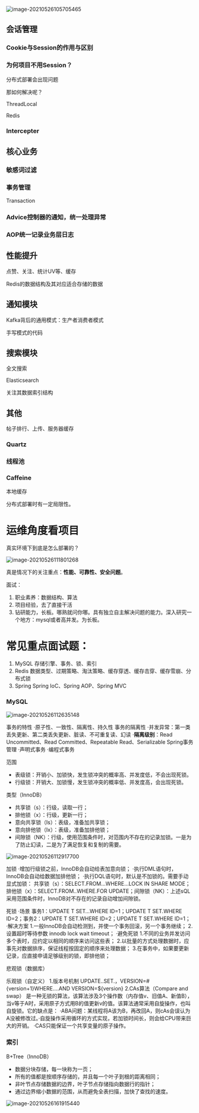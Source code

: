 ![image-20210526105705465](项目总结.assets/image-20210526105705465.png)

## 会话管理

### Cookie与Session的作用与区别



### 为何项目不用Session？

分布式部署会出现问题

那如何解决呢？

ThreadLocal

Redis



### Intercepter



## 核心业务

### 敏感词过滤



### 事务管理

Transaction



### Advice控制器的通知，统一处理异常



### AOP统一记录业务层日志



## 性能提升

点赞、关注、统计UV等、缓存

Redis的数据结构及其对应适合存储的数据



## 通知模块

Kafka背后的通用模式：生产者消费者模式

手写模式的代码



## 搜索模块

全文搜索

Elasticsearch

关注其数据索引结构



## 其他

帖子排行、上传、服务器缓存

### Quartz



### 线程池



### Caffeine

本地缓存

分布式部署时有一定局限性。





# 运维角度看项目

真实环境下到底是怎么部署的？

![image-20210526111801268](项目总结.assets/image-20210526111801268.png)

真是情况下的关注重点：**性能、可靠性、安全问题**。



面试：

1. 职业素养：数据结构、算法
2. 项目经验，去了直接干活
3. 钻研能力，长板。哪熟就问你哪。具有独立自主解决问题的能力。深入研究一个地方：mysql或者高并发。为长板。



# 常见重点面试题：

1. MySQL
	存储引擎、事务、锁、索引
2. Redis
  数据类型、过期策略、淘汰策略、缓存穿透、缓存击穿、缓存雪崩、分布式锁
3. Spring
  Spring IoC、Spring AOP、Spring MVC



### MySQL

![image-20210526112635148](项目总结.assets/image-20210526112635148.png)

事务的特性
·原子性、一致性、隔离性、持久性
事务的隔离性
·并发异常：第一类丢失更新、第二类丢失更新、脏读、不可重复读、幻读
·**隔离级别**：Read Uncommitted、Read Committed、Repeatable Read、Serializable
Spring事务管理
·声明式事务
·编程式事务

范围

- 表级锁：开销小、加锁快，发生锁冲突的概率高、并发度低，不会出现死锁。
- 行级锁：开销大、加锁慢，发生锁冲突的概率低、并发度高，会出现死锁。

类型（InnoDB）

- 共享锁（s）：行级，读取一行；
- 排他锁（x）：行级，更新一行；
- 意向共享锁（Is）：表级，准备加共享锁；
- 意向排他锁（Ix）：表级，准备加排他锁；
- 间隙锁（NK）：行级，使用范围条件时，对范围内不存在的记录加锁。一是为了防止幻读，二是为了满足恢复和复制的需要。

![image-20210526112917700](项目总结.assets/image-20210526112917700.png)

加锁
·增加行级锁之前，InnoDB会自动给表加意向锁；
·执行DML语句时，InnoDB会自动给数据加排他锁；
·执行DQL语句时，默认是不加锁的。需要手动显式加锁：
共享锁（s）：SELECT.FROM…WHERE…LOCK IN SHARE MODE；排他锁（x）：SELECT.FROM..WHERE.FOR UPDATE；间隙锁（NK）：上述sQL采用范围条件时，InnoDB对不存在的记录自动增加间隙锁。

死锁
·场景
事务1：UPDATE T SET…WHERE ID=1；UPDATE T SET.WHERE ID=2；事务2：UPDATE T SET.WHERE ID=2；UPDATE T SET.WHERE ID=1；
·解决方案
1.一般InnoDB会自动检测到，并使一个事务回滚，另一个事务继续；
2.设置超时等待参数 innodb lock wait timeout；
·避免死锁
1.不同的业务并发访问多个表时，应约定以相同的顺序来访问这些表；
2.以批量的方式处理数据时，应事先对数据排序，保证线程按固定的顺序来处理数据；
3.在事务中，如果要更新记录，应直接申请足够级别的锁，即排他锁；

悲观锁（数据库）

乐观锁（自定义）
1.版本号机制
UPDATE..SET.，VERSION=#{version+1}WHERE.…AND VERSION=${version}
2.CAs算法（Compare and swap）
是一种无锁的算法，该算法涉及3个操作数（内存值v、旧值A、新值B），当v等于A时，采用原子方式用B的值更新v的值。该算法通常采用自旋操作，也叫自旋锁。它的缺点是：
·ABA问题：某线程将A该为B，再改回A，则cAs会误认为A没被修改过。·自旋操作采用循环的方式实现，若加锁时间长，则会给CPU带来巨大的开销。
·CAS只能保证一个共享变量的原子操作。



### 索引

B+Tree（InnoDB）

- 数据分块存储，每一块称为一页；
- 所有的值都是按顺序存储的，并且每一个叶子到根的距离相同；
- 非叶节点存储数据的边界，叶子节点存储指向数据行的指针；
- 通过边界缩小数据的范围，从而避免全表扫描，加快了查找的速度。

![image-20210526161915440](项目总结.assets/image-20210526161915440.png)

